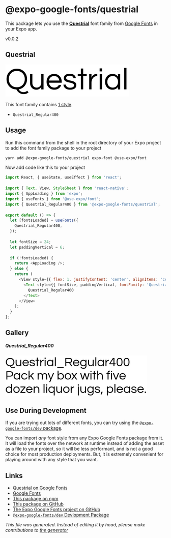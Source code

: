 # @expo-google-fonts/questrial

This package lets you use the [**Questrial**](https://fonts.google.com/specimen/Questrial) font family from [Google Fonts](https://fonts.google.com/) in your Expo app.

v0.0.2

## Questrial

![Questrial](./font-family.png)

This font family contains [1 style](#gallery).

- `Questrial_Regular400`

## Usage

Run this command from the shell in the root directory of your Expo project to add the font family package to your project
```sh
yarn add @expo-google-fonts/questrial expo-font @use-expo/font
```

Now add code like this to your project
```js
import React, { useState, useEffect } from 'react';

import { Text, View, StyleSheet } from 'react-native';
import { AppLoading } from 'expo';
import { useFonts } from '@use-expo/font';
import { Questrial_Regular400 } from '@expo-google-fonts/questrial';

export default () => {
  let [fontsLoaded] = useFonts({
    Questrial_Regular400,
  });

  let fontSize = 24;
  let paddingVertical = 6;

  if (!fontsLoaded) {
    return <AppLoading />;
  } else {
    return (
      <View style={{ flex: 1, justifyContent: 'center', alignItems: 'center' }}>
        <Text style={{ fontSize, paddingVertical, fontFamily: 'Questrial_Regular400' }}>
          Questrial_Regular400
        </Text>
      </View>
    );
  }
};

```

## Gallery

##### Questrial_Regular400
![Questrial_Regular400](./ad815e7b1e7fe3c135b94c7241340918c62215027afaf848638e71f9ba75125a.ttf.png)


## Use During Development

If you are trying out lots of different fonts, you can try using the [`@expo-google-fonts/dev` package](https://www.npmjs.com/package/@expo-google-fonts/dev).

You can import *any* font style from any Expo Google Fonts package from it. It will load the fonts
over the network at runtime instead of adding the asset as a file to your project, so it will be 
less performant, and is not a good choice for most production deployments. But, it is extremely convenient
for playing around with any style that you want.

## Links

- [Questrial on Google Fonts](https://fonts.google.com/specimen/Questrial)
- [Google Fonts](https://fonts.google.com/)
- [This package on npm](https://www.npmjs.com/package/@expo-google-fonts/questrial)
- [This package on GitHub](https://github.com/expo/google-fonts/tree/master/font-packages/questrial)
- [The Expo Google Fonts project on GitHub](https://github.com/expo/google-fonts)
- [`@expo-google-fonts/dev` Devlopment Package](https://github.com/expo/google-fonts/tree/master/font-packages/dev)


*This file was generated. Instead of editing it by head, please make contributions to [the generator](https://github.com/expo/google-fonts/tree/master/packages/generator)*
